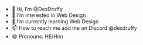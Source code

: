 - 👋 Hi, I’m @DexDruffy
- 👀 I’m interested in Web Design
- 🌱 I’m currently learning Web Design
- 📫 How to reach me add me on Discord @dexdruffy
- 😄 Pronouns: HE/Him
